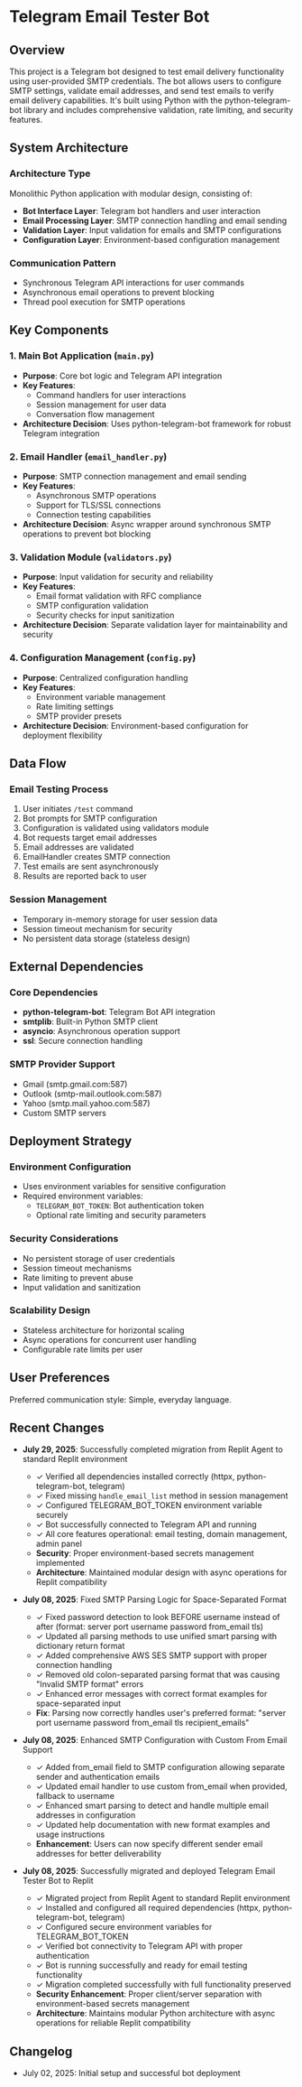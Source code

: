 # Telegram Email Tester Bot

## Overview

This project is a Telegram bot designed to test email delivery functionality using user-provided SMTP credentials. The bot allows users to configure SMTP settings, validate email addresses, and send test emails to verify email delivery capabilities. It's built using Python with the python-telegram-bot library and includes comprehensive validation, rate limiting, and security features.

## System Architecture

### Architecture Type
Monolithic Python application with modular design, consisting of:
- **Bot Interface Layer**: Telegram bot handlers and user interaction
- **Email Processing Layer**: SMTP connection handling and email sending
- **Validation Layer**: Input validation for emails and SMTP configurations
- **Configuration Layer**: Environment-based configuration management

### Communication Pattern
- Synchronous Telegram API interactions for user commands
- Asynchronous email operations to prevent blocking
- Thread pool execution for SMTP operations

## Key Components

### 1. Main Bot Application (`main.py`)
- **Purpose**: Core bot logic and Telegram API integration
- **Key Features**: 
  - Command handlers for user interactions
  - Session management for user data
  - Conversation flow management
- **Architecture Decision**: Uses python-telegram-bot framework for robust Telegram integration

### 2. Email Handler (`email_handler.py`)
- **Purpose**: SMTP connection management and email sending
- **Key Features**:
  - Asynchronous SMTP operations
  - Support for TLS/SSL connections
  - Connection testing capabilities
- **Architecture Decision**: Async wrapper around synchronous SMTP operations to prevent bot blocking

### 3. Validation Module (`validators.py`)
- **Purpose**: Input validation for security and reliability
- **Key Features**:
  - Email format validation with RFC compliance
  - SMTP configuration validation
  - Security checks for input sanitization
- **Architecture Decision**: Separate validation layer for maintainability and security

### 4. Configuration Management (`config.py`)
- **Purpose**: Centralized configuration handling
- **Key Features**:
  - Environment variable management
  - Rate limiting settings
  - SMTP provider presets
- **Architecture Decision**: Environment-based configuration for deployment flexibility

## Data Flow

### Email Testing Process
1. User initiates `/test` command
2. Bot prompts for SMTP configuration
3. Configuration is validated using validators module
4. Bot requests target email addresses
5. Email addresses are validated
6. EmailHandler creates SMTP connection
7. Test emails are sent asynchronously
8. Results are reported back to user

### Session Management
- Temporary in-memory storage for user session data
- Session timeout mechanism for security
- No persistent data storage (stateless design)

## External Dependencies

### Core Dependencies
- **python-telegram-bot**: Telegram Bot API integration
- **smtplib**: Built-in Python SMTP client
- **asyncio**: Asynchronous operation support
- **ssl**: Secure connection handling

### SMTP Provider Support
- Gmail (smtp.gmail.com:587)
- Outlook (smtp-mail.outlook.com:587)
- Yahoo (smtp.mail.yahoo.com:587)
- Custom SMTP servers

## Deployment Strategy

### Environment Configuration
- Uses environment variables for sensitive configuration
- Required environment variables:
  - `TELEGRAM_BOT_TOKEN`: Bot authentication token
  - Optional rate limiting and security parameters

### Security Considerations
- No persistent storage of user credentials
- Session timeout mechanisms
- Rate limiting to prevent abuse
- Input validation and sanitization

### Scalability Design
- Stateless architecture for horizontal scaling
- Async operations for concurrent user handling
- Configurable rate limits per user

## User Preferences

Preferred communication style: Simple, everyday language.

## Recent Changes

- **July 29, 2025**: Successfully completed migration from Replit Agent to standard Replit environment
  - ✓ Verified all dependencies installed correctly (httpx, python-telegram-bot, telegram)
  - ✓ Fixed missing `handle_email_list` method in session management
  - ✓ Configured TELEGRAM_BOT_TOKEN environment variable securely
  - ✓ Bot successfully connected to Telegram API and running
  - ✓ All core features operational: email testing, domain management, admin panel
  - **Security**: Proper environment-based secrets management implemented
  - **Architecture**: Maintained modular design with async operations for Replit compatibility

- **July 08, 2025**: Fixed SMTP Parsing Logic for Space-Separated Format
  - ✓ Fixed password detection to look BEFORE username instead of after (format: server port username password from_email tls)
  - ✓ Updated all parsing methods to use unified smart parsing with dictionary return format
  - ✓ Added comprehensive AWS SES SMTP support with proper connection handling
  - ✓ Removed old colon-separated parsing format that was causing "Invalid SMTP format" errors
  - ✓ Enhanced error messages with correct format examples for space-separated input
  - **Fix**: Parsing now correctly handles user's preferred format: "server port username password from_email tls recipient_emails"

- **July 08, 2025**: Enhanced SMTP Configuration with Custom From Email Support
  - ✓ Added from_email field to SMTP configuration allowing separate sender and authentication emails
  - ✓ Updated email handler to use custom from_email when provided, fallback to username
  - ✓ Enhanced smart parsing to detect and handle multiple email addresses in configuration
  - ✓ Updated help documentation with new format examples and usage instructions
  - **Enhancement**: Users can now specify different sender email addresses for better deliverability

- **July 08, 2025**: Successfully migrated and deployed Telegram Email Tester Bot to Replit
  - ✓ Migrated project from Replit Agent to standard Replit environment
  - ✓ Installed and configured all required dependencies (httpx, python-telegram-bot, telegram)
  - ✓ Configured secure environment variables for TELEGRAM_BOT_TOKEN
  - ✓ Verified bot connectivity to Telegram API with proper authentication
  - ✓ Bot is running successfully and ready for email testing functionality
  - ✓ Migration completed successfully with full functionality preserved
  - **Security Enhancement**: Proper client/server separation with environment-based secrets management
  - **Architecture**: Maintains modular Python architecture with async operations for reliable Replit compatibility

## Changelog

- July 02, 2025: Initial setup and successful bot deployment